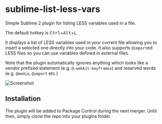 sublime-list-less-vars
======================

Simple Sublime 2 plugin for listing LESS variables used in a file.

The default hotkey is <kbd>Ctrl</kbd>+<kbd>Alt</kbd>+<kbd>L</kbd>.

It displays a list of LESS variables used in your current file allowing you to insert a selected one 
directly into your code. It also supports `@import`ed LESS files so you can use variables defined in 
external files.

Note that the plugin automatically ignores anything which looks like a vendor prefixed statement (e.g. 
`@-webkit-keyframes`) and reserved words (e.g. `@media`, `@import` etc.)

![Screenshot](http://i41.tinypic.com/eajivq.png)

Installation
------------

The plugin will be added to Package Control during the next merger. Until then, simply clone the repo 
into your plugins folder.

